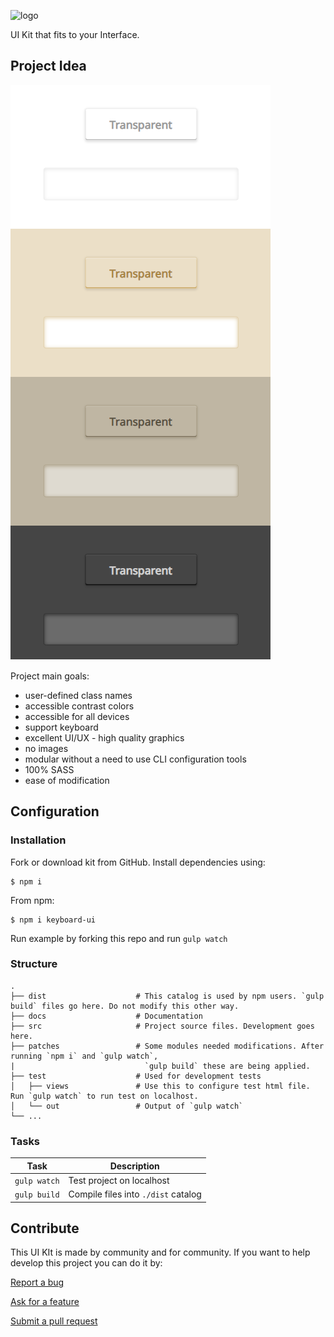 ![logo](docskeyboard_ui.jpg)

UI Kit that fits to your Interface.

## Project Idea

![preview](docs/prev.png)

Project main goals:

- user-defined class names
- accessible contrast colors
- accessible for all devices
- support keyboard
- excellent UI/UX - high quality graphics
- no images
- modular without a need to use CLI configuration tools
- 100% SASS
- ease of modification

## Configuration

### Installation

Fork or download kit from GitHub. Install dependencies using:

```
$ npm i
```

From npm:

```
$ npm i keyboard-ui
```

Run example by forking this repo and run `gulp watch`

### Structure

```
.
├── dist                    # This catalog is used by npm users. `gulp build` files go here. Do not modify this other way.
├── docs                    # Documentation
├── src                     # Project source files. Development goes here.
├── patches                 # Some modules needed modifications. After running `npm i` and `gulp watch`,
|                             `gulp build` these are being applied.
├── test                    # Used for development tests
│   ├── views               # Use this to configure test html file. Run `gulp watch` to run test on localhost.
│   └── out                 # Output of `gulp watch`
└── ...
```

### Tasks

| Task         | Description                         |
| ------------ | ----------------------------------- |
| `gulp watch` | Test project on localhost           |
| `gulp build` | Compile files into `./dist` catalog |

## Contribute

This UI KIt is made by community and for community. If you want to help develop this project you can do it by:

[Report a bug](https://github.com/KeyboardUI/Keyboard_UI/issues)

[Ask for a feature](https://github.com/KeyboardUI/Keyboard_UI/issues)

[Submit a pull request](https://github.com/KeyboardUI/Keyboard_UI/pulls)
